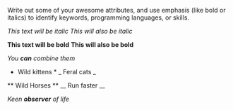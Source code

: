 Write out some of your awesome attributes, and use emphasis (like bold or italics) to identify keywords, programming languages, or skills. 

*This text will be italic*
_This will also be italic_

**This text will be bold**
__This will also be bold__

_You **can** combine them_

* Wild kittens *
_ Feral cats _

** Wild Horses **
__ Run faster __

_Keen **observer** of life_
